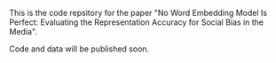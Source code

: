 This is the code repsitory for the paper "No Word Embedding Model Is Perfect: Evaluating the Representation Accuracy for Social Bias in the Media".

Code and data will be published soon.
